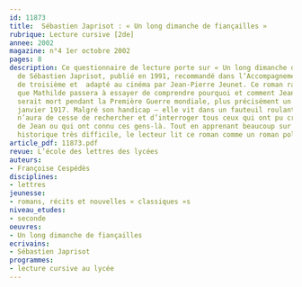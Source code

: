 ```yaml
---
id: 11873
title:  Sébastien Japrisot : « Un long dimanche de fiançailles » 
rubrique: Lecture cursive [2de]
annee: 2002
magazine: n°4 1er octobre 2002
pages: 8
description: Ce questionnaire de lecture porte sur « Un long dimanche de fiançailles »,
  de Sébastien Japrisot, publié en 1991, recommandé dans l’Accompagnement des programmes
  de troisième et  adapté au cinéma par Jean-Pierre Jeunet. Ce roman raconte les années
  que Mathilde passera à essayer de comprendre pourquoi et comment Jean, son fiancé,
  serait mort pendant la Première Guerre mondiale, plus précisément un dimanche de
  janvier 1917. Malgré son handicap – elle vit dans un fauteuil roulant –, Mathilde
  n’aura de cesse de rechercher et d’interroger tous ceux qui ont pu croiser le destin
  de Jean ou qui ont connu ces gens-là. Tout en apprenant beaucoup sur une période
  historique très difficile, le lecteur lit ce roman comme un roman policier.
article_pdf: 11873.pdf
revue: L’école des lettres des lycées
auteurs:
- Françoise Cespédès
disciplines:
- lettres
jeunesse:
- romans, récits et nouvelles « classiques »s
niveau_etudes:
- seconde
oeuvres:
- Un long dimanche de fiançailles
ecrivains:
- Sébastien Japrisot
programmes:
- lecture cursive au lycée
---
```

